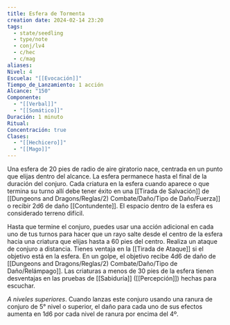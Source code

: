 ```yaml
---
title: Esfera de Tormenta
creation date: 2024-02-14 23:20
tags:
  - state/seedling
  - type/note
  - conj/lv4
  - c/hec
  - c/mag
aliases: 
Nivel: 4
Escuela: "[[Evocación]]"
Tiempo_de_Lanzamiento: 1 acción
Alcance: "150"
Componente:
  - "[[Verbal]]"
  - "[[Somático]]"
Duración: 1 minuto
Ritual: 
Concentración: true
Clases:
  - "[[Hechicero]]"
  - "[[Mago]]"
---
```

Una esfera de 20 pies de radio de aire giratorio nace, centrada en un punto que elijas dentro del alcance. La esfera permanece hasta el final de la duración del conjuro. Cada criatura en la esfera cuando aparece o que termina su turno allí debe tener éxito en una [[Tirada de Salvación]] de [[Dungeons and Dragons/Reglas/2) Combate/Daño/Tipo de Daño/Fuerza]] o recibir 2d6 de daño [[Contundente]]. El espacio dentro de la esfera es considerado terreno difícil.

Hasta que termine el conjuro, puedes usar una acción adicional en cada uno de tus turnos para hacer que un rayo salte desde el centro de la esfera hacia una criatura que elijas hasta a 60 pies del centro. Realiza un ataque de conjuro a distancia. Tienes ventaja en la [[Tirada de Ataque]] si el objetivo está en la esfera. En un golpe, el objetivo recibe 4d6 de daño de [[Dungeons and Dragons/Reglas/2) Combate/Daño/Tipo de Daño/Relámpago]]. Las criaturas a menos de 30 pies de la esfera tienen desventajas en las pruebas de [[Sabiduría]] ([[Percepción]]) hechas para escuchar.

*A niveles superiores*. Cuando lanzas este conjuro usando una ranura de conjuro de 5° nivel o superior, el daño para cada uno de sus efectos aumenta en 1d6 por cada nivel de ranura por encima del 4º.